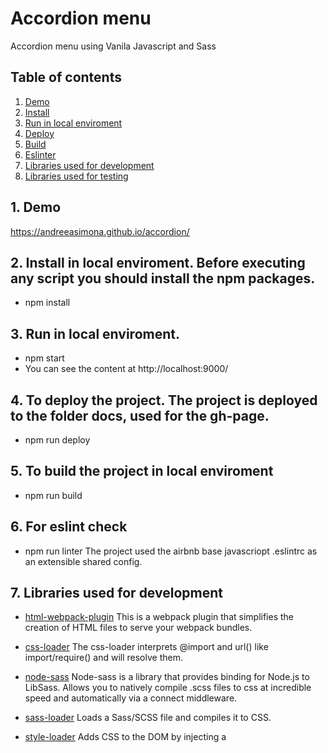 # Accordion menu

Accordion menu using Vanila Javascript and Sass

## Table of contents
1. [ Demo ](#demo)
2. [ Install ](#install)
3. [ Run in local enviroment ](#run)
4. [ Deploy ](#deploy)
5. [ Build ](#build)
6. [ Eslinter ](#eslint)
7. [ Libraries used for development ](#librariesDevelopment)
8. [ Libraries used for testing ](#librariesTesting)

<a name="demo"></a>
## 1. Demo
   https://andreeasimona.github.io/accordion/

<a name="install"></a>
## 2. Install in local enviroment. Before executing any script you should install the npm packages.

   - npm install

<a name="run"></a>
## 3. Run in local enviroment.

   - npm start
   - You can see the content at http://localhost:9000/ 

<a name="deploy"></a>
## 4. To deploy the project. The project is deployed to the folder docs, used for the gh-page.

   - npm run deploy

<a name="build"></a>
## 5. To build the project in local enviroment

   - npm run build

<a name="eslint"></a>
## 6. For eslint check

   - npm run linter
   The project used the airbnb base javascriopt .eslintrc as an extensible shared config.

<a name="librariesDevelopment"></a>
## 7. Libraries used for development

   - [html-webpack-plugin](https://github.com/jantimon/html-webpack-plugin) This is a webpack plugin that simplifies  the creation of HTML files to serve your webpack bundles.
   - [css-loader](https://github.com/webpack-contrib/css-loader) The css-loader interprets @import and url() like import/require() and will resolve them.
   - [node-sass](https://github.com/sass/node-sass) Node-sass is a library that provides binding for Node.js to LibSass. Allows you to natively compile .scss files to css at incredible speed and automatically via a connect middleware.
   - [sass-loader](https://github.com/webpack-contrib/sass-loader) Loads a Sass/SCSS file and compiles it to CSS.
   - [style-loader](https://github.com/webpack-contrib/style-loader) Adds CSS to the DOM by injecting a <style> tag
   - [webpack](https://webpack.js.org/) Webpack is a static module bundler for modern JavaScript applications. When webpack processes your application, it internally builds a dependency graph which maps every module your project needs and generates one or more bundles.
   - [webpack-cli](https://webpack.js.org/api/cli/) Command Line Interface for webpack
   - [webpack-dev-server](https://github.com/webpack/webpack-dev-server) Use webpack with a development server that provides live reloading.

   - [babel-core](https://github.com/babel/babel/tree/master/packages/babel-core) Babel compiler core.
   - [babel-loader](https://github.com/babel/babel-loader) This package allows transpiling JavaScript files using Babel and webpack.
   - [babel-plugin-transform-class-properties](https://www.npmjs.com/package/babel-plugin-transform-class-properties) This plugin transforms es2015 static class properties as well as properties declared with the es2016 property initializer syntax.
   - [babel-preset-es2015](https://www.npmjs.com/package/babel-preset-es2015) Babel preset for all es2015 plugins.

<a name="librariesTesting"></a>
## 8. Libraries used for testing

   - [eslint](https://github.com/eslint/eslint) is a tool for identifying and reporting on patterns found in ECMAScript/JavaScript code.
   - [eslint-config-airbnb-base](https://github.com/airbnb/javascript) This package provides Airbnb's base JS .eslintrc as an extensible shared config.
   - [eslint-plugin-import](https://github.com/benmosher/eslint-plugin-import) This plugin intends to support linting of ES2015+ (ES6+) import/export syntax
   - [babel-eslint](https://github.com/babel/babel-eslint) babel-eslint allows you to lint all valid Babel code with the fantastic ESLint.